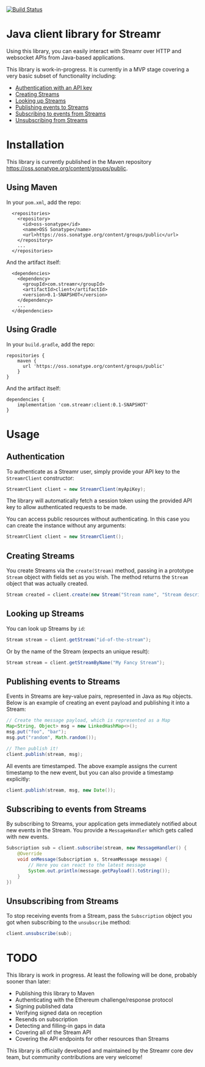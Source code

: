 [![Build Status](https://travis-ci.com/streamr-dev/streamr-java-client.svg?token=XGdFPZ3zEHKu8U8yLzz6&branch=master)](https://travis-ci.com/streamr-dev/streamr-java-client)

# Java client library for Streamr

Using this library, you can easily interact with Streamr over HTTP and websocket APIs from Java-based applications.

This library is work-in-progress. It is currently in a MVP stage covering a very basic subset of functionality including:

- [Authentication with an API key](#authentication)
- [Creating Streams](#creating-streams)
- [Looking up Streams](#looking-up-streams)
- [Publishing events to Streams](#publishing)
- [Subscribing to events from Streams](#subscribing)
- [Unsubscribing from Streams](#unsubscribing)

# Installation

This library is currently published in the Maven repository https://oss.sonatype.org/content/groups/public. 

## Using Maven

In your `pom.xml`, add the repo:
```
  <repositories>
    <repository>
      <id>oss-sonatype</id>
      <name>OSS Sonatype</name>
      <url>https://oss.sonatype.org/content/groups/public</url>
    </repository>
    ...
  </repositories>
```
And the artifact itself:
```
  <dependencies>
    <dependency>
      <groupId>com.streamr</groupId>
      <artifactId>client</artifactId>
      <version>0.1-SNAPSHOT</version>
    </dependency>
    ...
  </dependencies>
```

## Using Gradle

In your `build.gradle`, add the repo:
```
repositories {
    maven {
      url 'https://oss.sonatype.org/content/groups/public'
    }
}
```
And the artifact itself:
```
dependencies {
    implementation 'com.streamr:client:0.1-SNAPSHOT'
}
```

# Usage

<a name="authentication"></a>
## Authentication

To authenticate as a Streamr user, simply provide your API key to the `StreamrClient` constructor:

```java
StreamrClient client = new StreamrClient(myApiKey); 
```

The library will automatically fetch a session token using the provided API key to allow authenticated requests to be made.

You can access public resources without authenticating. In this case you can create the instance without any arguments:

```java
StreamrClient client = new StreamrClient(); 
```

<a name="creating-streams"></a>
## Creating Streams

You create Streams via the `create(Stream)` method, passing in a prototype `Stream` object with fields set as you wish. The method returns the `Stream` object that was actually created.

```java
Stream created = client.create(new Stream("Stream name", "Stream description"));
```

<a name="looking-up-streams"></a>
## Looking up Streams

You can look up Streams by `id`:

```java
Stream stream = client.getStream("id-of-the-stream");
```

Or by the name of the Stream (expects an unique result):

```java
Stream stream = client.getStreamByName("My Fancy Stream");
```

<a name="publishing"></a>
## Publishing events to Streams

Events in Streams are key-value pairs, represented in Java as `Map` objects. Below is an example of creating an event payload and publishing it into a Stream:

```java
// Create the message payload, which is represented as a Map
Map<String, Object> msg = new LinkedHashMap<>();
msg.put("foo", "bar");
msg.put("random", Math.random());

// Then publish it!
client.publish(stream, msg);
```

All events are timestamped. The above example assigns the current timestamp to the new event, but you can also provide a timestamp explicitly:

```java
client.publish(stream, msg, new Date());
```

<a name="subscribing"></a>
## Subscribing to events from Streams

By subscribing to Streams, your application gets immediately notified about new events in the Stream. You provide a `MessageHandler` which gets called with new events.

```java
Subscription sub = client.subscribe(stream, new MessageHandler() {
    @Override
    void onMessage(Subscription s, StreamMessage message) {
        // Here you can react to the latest message
        System.out.println(message.getPayload().toString());
    }
})
```

<a name="unsubscribing"></a>
## Unsubscribing from Streams

To stop receiving events from a Stream, pass the `Subscription` object you got when subscribing to the `unsubscribe` method:

```java
client.unsubscribe(sub);
```

# TODO

This library is work in progress. At least the following will be done, probably sooner than later:

- Publishing this library to Maven
- Authenticating with the Ethereum challenge/response protocol
- Signing published data
- Verifying signed data on reception
- Resends on subscription
- Detecting and filling-in gaps in data
- Covering all of the Stream API
- Covering the API endpoints for other resources than Streams

This library is officially developed and maintained by the Streamr core dev team, but community contributions are very welcome!
